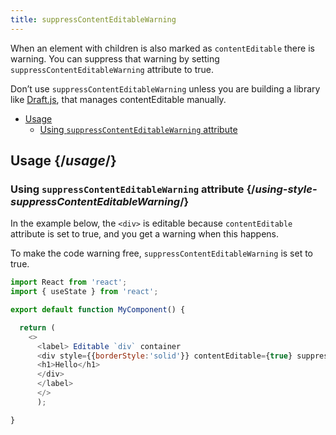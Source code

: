 ```yaml
---
title: suppressContentEditableWarning
---
```


<Intro>

When an element with children is also marked as `contentEditable` there is warning. You can suppress that warning by setting `suppressContentEditableWarning` attribute to true.

</Intro>

<Note>

Don’t use `suppressContentEditableWarning` unless you are building a library like [Draft.js](https://draftjs.org/), that manages contentEditable manually.
</Note>

- [Usage](#usage)
  - [Using `suppressContentEditableWarning` attribute](#using-style-suppressContentEditableWarning)

## Usage {/*usage*/}

### Using `suppressContentEditableWarning` attribute {/*using-style-suppressContentEditableWarning*/}

In the example below, the `<div>` is editable because `contentEditable` attribute is set to true, and you get a warning when this happens.

To make the code warning free, `suppressContentEditableWarning` is set to true.

<Sandpack>

``` js App.js
import React from 'react';
import { useState } from 'react';

export default function MyComponent() {

  return (
    <>
      <label> Editable `div` container
      <div style={{borderStyle:'solid'}} contentEditable={true} suppressContentEditableWarning={true} >
      <h1>Hello</h1>
      </div>
      </label>
      </>
      );

}

```
</Sandpack>
